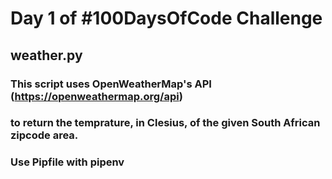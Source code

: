 # Day 1 of #100DaysOfCode Challenge

## weather.py

### This script uses OpenWeatherMap's API (https://openweathermap.org/api) 
### to return the temprature, in Clesius, of the given South African zipcode area. 



### Use Pipfile with pipenv
